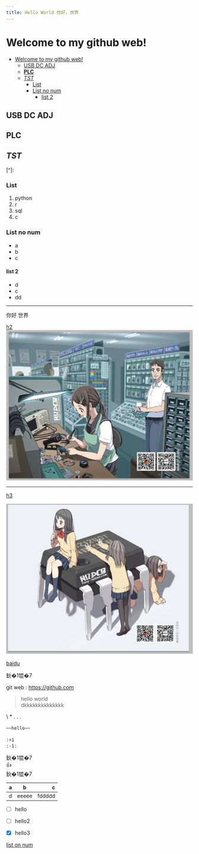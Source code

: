 ```yaml
---
title: Hello World 你好，世界
---
```

# Welcome to my github web!


- [Welcome to my github web!](#welcome-to-my-github-web)
  - [USB DC ADJ](#usb-dc-adj)
  - [**PLC**](#plc)
  - [*TST*](#tst)
    - [List](#list)
    - [List no num](#list-no-num)
      - [list 2](#list-2)







## USB DC ADJ


## **PLC**  


## *TST*

[^]: 



### List
1. python
2. r
3. sql
4. c

### List no num
- a
- b
- c
#### list 2
- d
- c
- dd

-----


你好 世界    

[h2](h2.md)
![h2](h2.jpg)

------

[h3]()

![img](h1.jpg)


[baidu](https://www.baidu.com)     

鈥�1锟�7         



git web : <https://github.com>

> hello world    
> dkkkkkkkkkkkkkk

\\ \*  \. . .
    
    ~~hello~~    
    
    :+1
    :-1:


鈥�1锟�7              
:+1:              
鈥�1锟�7     

| a | b | c |
| ---- | :---: | ---: |
| d | eeeee  |  fddddd |




- [ ] hello
- [ ] hello2
- [x] hello3


[list on num ](#list-no-num)   

